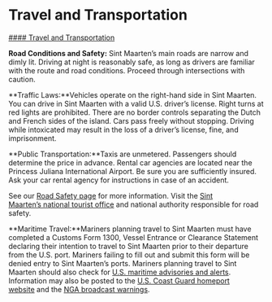 # Travel and Transportation

[#### Travel and Transportation](javascript:void(0); "Travel and Transportation")

**Road Conditions and Safety:** Sint Maarten’s main roads are narrow and dimly lit. Driving at night is reasonably safe, as long as drivers are familiar with the route and road conditions. Proceed through intersections with caution.

**Traffic Laws:**Vehicles operate on the right-hand side in Sint Maarten. You can drive in Sint Maarten with a valid U.S. driver’s license. Right turns at red lights are prohibited. There are no border controls separating the Dutch and French sides of the island. Cars pass freely without stopping. Driving while intoxicated may result in the loss of a driver’s license, fine, and imprisonment.

**Public Transportation:**Taxis are unmetered. Passengers should determine the price in advance. Rental car agencies are located near the Princess Juliana International Airport. Be sure you are sufficiently insured. Ask your car rental agency for instructions in case of an accident.

See our [Road Safety page](http://travel.state.gov/content/passports/english/go/safety/road.html) for more information. Visit the [Sint Maarten’s national tourist office](https://www.vacationstmaarten.com/) and national authority responsible for road safety.

**Maritime Travel:**Mariners planning travel to Sint Maarten must have completed a Customs Form 1300, Vessel Entrance or Clearance Statement declaring their intention to travel to Sint Maarten prior to their departure from the U.S. port. Mariners failing to fill out and submit this form will be denied entry to Sint Maarten’s ports. Mariners planning travel to Sint Maarten should also check for [U.S. maritime advisories and alerts](https://www.maritime.dot.gov/msci-alerts).  Information may also be posted to the [U.S. Coast Guard homeport website](https://homeport.uscg.mil/) and the [NGA broadcast warnings](https://msi.nga.mil/NavWarnings).